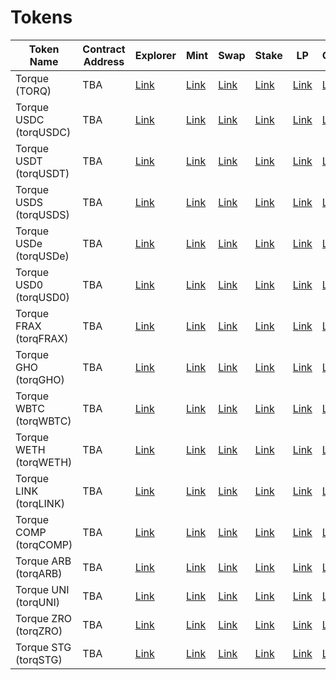 # Tokens

| Token Name             | Contract Address | Explorer  | Mint     | Swap     | Stake    | LP       | Chart    |
|------------------------|------------------|-----------|----------|----------|----------|----------|----------|
| Torque (TORQ)          | TBA              | [Link](#) | [Link](#)| [Link](#)| [Link](#)| [Link](#)| [Link](#)|
| Torque USDC (torqUSDC) | TBA              | [Link](#) | [Link](#)| [Link](#)| [Link](#)| [Link](#)| [Link](#)|
| Torque USDT (torqUSDT) | TBA              | [Link](#) | [Link](#)| [Link](#)| [Link](#)| [Link](#)| [Link](#)|
| Torque USDS (torqUSDS) | TBA              | [Link](#) | [Link](#)| [Link](#)| [Link](#)| [Link](#)| [Link](#)|
| Torque USDe (torqUSDe) | TBA              | [Link](#) | [Link](#)| [Link](#)| [Link](#)| [Link](#)| [Link](#)|
| Torque USD0 (torqUSD0) | TBA              | [Link](#) | [Link](#)| [Link](#)| [Link](#)| [Link](#)| [Link](#)|
| Torque FRAX (torqFRAX) | TBA              | [Link](#) | [Link](#)| [Link](#)| [Link](#)| [Link](#)| [Link](#)|
| Torque GHO (torqGHO)   | TBA              | [Link](#) | [Link](#)| [Link](#)| [Link](#)| [Link](#)| [Link](#)|
| Torque WBTC (torqWBTC) | TBA              | [Link](#) | [Link](#)| [Link](#)| [Link](#)| [Link](#)| [Link](#)|
| Torque WETH (torqWETH) | TBA              | [Link](#) | [Link](#)| [Link](#)| [Link](#)| [Link](#)| [Link](#)|
| Torque LINK (torqLINK) | TBA              | [Link](#) | [Link](#)| [Link](#)| [Link](#)| [Link](#)| [Link](#)|
| Torque COMP (torqCOMP) | TBA              | [Link](#) | [Link](#)| [Link](#)| [Link](#)| [Link](#)| [Link](#)|
| Torque ARB (torqARB)   | TBA              | [Link](#) | [Link](#)| [Link](#)| [Link](#)| [Link](#)| [Link](#)|
| Torque UNI (torqUNI)   | TBA              | [Link](#) | [Link](#)| [Link](#)| [Link](#)| [Link](#)| [Link](#)|
| Torque ZRO (torqZRO)   | TBA              | [Link](#) | [Link](#)| [Link](#)| [Link](#)| [Link](#)| [Link](#)|
| Torque STG (torqSTG)   | TBA              | [Link](#) | [Link](#)| [Link](#)| [Link](#)| [Link](#)| [Link](#)|

